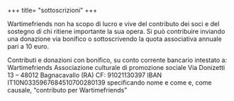 +++
title= "sottoscrizioni"
+++

Wartimefriends non ha scopo di lucro e vive del contributo dei soci e del sostegno di chi ritiene importante la sua opera.
Si può contribuire inviando una donazione via bonifico o sottoscrivendo la quota associativa annuale pari a 10 euro.
 
Contributi e donazioni con bonifico, su conto corrente bancario intestato a:
Wartimefriends Associazione culturale di promozione sociale
Via Donizetti 13 – 48012 Bagnacavallo (RA) CF: 91021130397
IBAN IT10N0335967684510700280139
specificando  nome e come e, come causale, “contributo per Wartimefriends” 